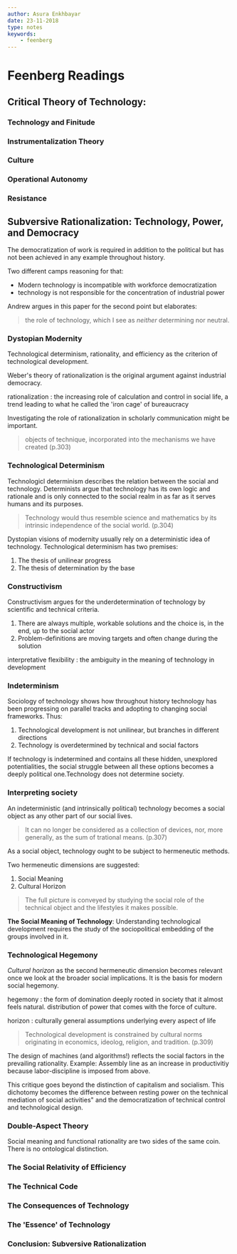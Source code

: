 ```yaml
---
author: Asura Enkhbayar
date: 23-11-2018
type: notes
keywords:
    - feenberg
---
```


# Feenberg Readings

## Critical Theory of Technology:

### Technology and Finitude

### Instrumentalization Theory

### Culture

### Operational Autonomy

### Resistance

## Subversive Rationalization: Technology, Power, and Democracy

The democratization of work is required in addition to the political but has not been achieved in any example throughout history.

Two different camps reasoning for that:

- Modern technology is incompatible with workforce democratization
- technology is not responsible for the concentration of industrial power

Andrew argues in this paper for the second point but elaborates:

> the role of technology, which I see as _neither_ determining nor neutral.

### Dystopian Modernity

Technological determinism, rationality, and efficiency as the criterion of technological development.

Weber's theory of rationalization is the original argument against industrial democracy.

rationalization
: the increasing role of calculation and control in social life, a trend leading to what he called the 'iron cage' of bureaucracy

Investigating the role of rationalization in scholarly communication might be important.

> objects of technique, incorporated into the mechanisms we have created (p.303)

### Technological Determinism

Technologicl determinism describes the relation between the social and technology. Determinists argue that technology has its own logic and rationale and is only connected to the social realm in as far as it serves humans and its purposes.

> Technology would thus resemble science and mathematics by its intrinsic independence of the social world. (p.304)

Dystopian visions of modernity usually rely on a deterministic idea of technology. Technological determinism has two premises:

1. The thesis of unilinear progress
2. The thesis of determination by the base

### Constructivism

Constructivism argues for the underdetermination of technology by scientific and technical criteria.

1. There are always multiple, workable solutions and the choice is, in the end, up to the social actor
2. Problem-definitions are moving targets and often change during the solution

interpretative flexibility
: the ambiguity in the meaning of technology in development

### Indeterminism

Sociology of technology shows how throughout history technology has been progressing on parallel tracks and adopting to changing social frameworks. Thus:

1. Technological development is not unilinear, but branches in different directions
2. Technology is overdetermined by technical and social factors

If technology is indetermined and contains all these hidden, unexplored potentialities, the social struggle between all these options becomes a deeply political one.Technology does not determine society.

### Interpreting society

An indeterministic (and intrinsically political) technology becomes a social object as any other part of our social lives.

> It can no longer be considered as a collection of devices, nor, more generally, as the sum of trational means. (p.307)

As a social object, technology ought to be subject to hermeneutic methods.

Two hermeneutic dimensions are suggested:

1. Social Meaning
2. Cultural Horizon

> The full picture is conveyed by studying the social role of the technical object and the lifestyles it makes possible.

**The Social Meaning of Technology**: Understanding technological development requires the study of the sociopolitical embedding of the groups involved in it.

### Technological Hegemony

_Cultural horizon_ as the second hermeneutic dimension becomes relevant once we look at the broader social implications. It is the basis for modern social hegemony.

hegemony
: the form of domination deeply rooted in society that it almost feels natural. distribution of power that comes with the force of culture.


horizon
: culturally general assumptions underlying every aspect of life

> Technological development is constrained by cultural norms originating in economics, ideolog, religion, and tradition. (p.309)

The design of machines (and algorithms!) reflects the social factors in the prevailing rationality. Example: Assembly line as an increase in productivitiy because labor-discipline is imposed from above.

This critique goes beyond the distinction of capitalism and socialism. This dichotomy becomes the difference between resting power on the technical mediation of social activities" and the democratization of technical control and technological design.

### Double-Aspect Theory

Social meaning and functional rationality are two sides of the same coin. There is no ontological distinction.

### The Social Relativity of Efficiency

### The Technical Code

### The Consequences of Technology

### The 'Essence' of Technology

### Conclusion: Subversive Rationalization

